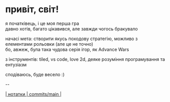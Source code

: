 # привіт, світ!

я початківець, і це моя перша гра <br />
давно хотів, багато цікавився, але завжди чогось бракувало

начасі мета: створити якусь походову стратегію, можливо з елементами рольовки (але це не точно) <br />
бо, авжеж, була така чудова серія ігор, як Advance Wars

з інструментів: tiled, vs code, love 2d, деяке розуміння програмування та ентузіазм

сподіваюсь, буде весело :)

--

|[ нотатки ](log/true_story.md)|[ commits/main ](https://github.com/darkestinkgames/bemyfirst/commits/main)|
